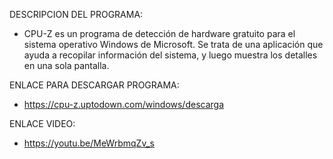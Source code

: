 DESCRIPCION DEL PROGRAMA: 
- CPU-Z es un programa de detección de hardware gratuito para el sistema operativo Windows de Microsoft. Se trata de una aplicación 
  que ayuda a recopilar información del sistema, y luego muestra los detalles en una sola pantalla.
  
ENLACE PARA DESCARGAR PROGRAMA: 
- https://cpu-z.uptodown.com/windows/descarga  

ENLACE VIDEO: 
- https://youtu.be/MeWrbmqZv_s
